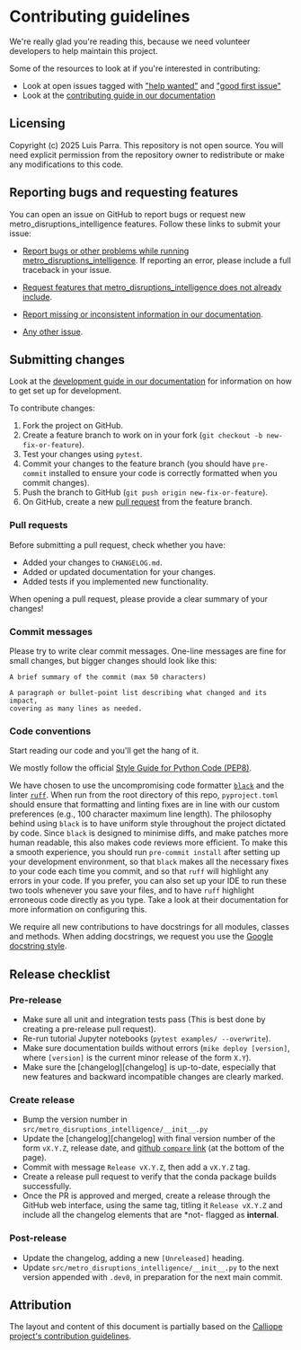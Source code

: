 # Contributing guidelines

We're really glad you're reading this, because we need volunteer developers to help maintain this project.

Some of the resources to look at if you're interested in contributing:

- Look at open issues tagged with ["help wanted"](https://github.com/LuisMartinParraMorales/metro_disruptions_intelligence/issues?q=is%3Aissue+is%3Aopen+label%3A%22help+wanted%22) and ["good first issue"](https://github.com/LuisMartinParraMorales/metro_disruptions_intelligence/issues?q=is%3Aissue+is%3Aopen+label%3A%22good+first+issue%22)
- Look at the [contributing guide in our documentation](https://LuisMartinParraMorales.github.io/metro_disruptions_intelligence/contributing)

## Licensing

Copyright (c) 2025 Luis Parra.
This repository is not open source.
You will need explicit permission from the repository owner to redistribute or make any modifications to this code.

## Reporting bugs and requesting features

You can open an issue on GitHub to report bugs or request new metro_disruptions_intelligence features.
Follow these links to submit your issue:

- [Report bugs or other problems while running metro_disruptions_intelligence](https://github.com/LuisMartinParraMorales/metro_disruptions_intelligence/issues/new?template=BUG-REPORT.yml).
  If reporting an error, please include a full traceback in your issue.

- [Request features that metro_disruptions_intelligence does not already include](https://github.com/LuisMartinParraMorales/metro_disruptions_intelligence/issues/new?template=FEATURE-REQUEST.yml).

- [Report missing or inconsistent information in our documentation](https://github.com/LuisMartinParraMorales/metro_disruptions_intelligence/issues/new?template=DOCS.yml).

- [Any other issue](https://github.com/LuisMartinParraMorales/metro_disruptions_intelligence/issues/new).

## Submitting changes

Look at the [development guide in our documentation](https://LuisMartinParraMorales.github.io/metro_disruptions_intelligence/contributing) for information on how to get set up for development.

<!--- the "--8<--" html comments define what part of this file to add to the index page of the documentation -->
<!--- --8<-- [start:docs] -->

To contribute changes:

1. Fork the project on GitHub.
1. Create a feature branch to work on in your fork (`git checkout -b new-fix-or-feature`).
1. Test your changes using `pytest`.
1. Commit your changes to the feature branch (you should have `pre-commit` installed to ensure your code is correctly formatted when you commit changes).
1. Push the branch to GitHub (`git push origin new-fix-or-feature`).
1. On GitHub, create a new [pull request](https://github.com/LuisMartinParraMorales/metro_disruptions_intelligence/pull/new/main) from the feature branch.

### Pull requests

Before submitting a pull request, check whether you have:

- Added your changes to `CHANGELOG.md`.
- Added or updated documentation for your changes.
- Added tests if you implemented new functionality.

When opening a pull request, please provide a clear summary of your changes!

### Commit messages

Please try to write clear commit messages. One-line messages are fine for small changes, but bigger changes should look like this:

```text
A brief summary of the commit (max 50 characters)

A paragraph or bullet-point list describing what changed and its impact,
covering as many lines as needed.
```

### Code conventions

Start reading our code and you'll get the hang of it.

We mostly follow the official [Style Guide for Python Code (PEP8)](https://www.python.org/dev/peps/pep-0008/).

We have chosen to use the uncompromising code formatter [`black`](https://github.com/psf/black/) and the linter [`ruff`](https://beta.ruff.rs/docs/).
When run from the root directory of this repo, `pyproject.toml` should ensure that formatting and linting fixes are in line with our custom preferences (e.g., 100 character maximum line length).
The philosophy behind using `black` is to have uniform style throughout the project dictated by code.
Since `black` is designed to minimise diffs, and make patches more human readable, this also makes code reviews more efficient.
To make this a smooth experience, you should run `pre-commit install` after setting up your development environment, so that `black` makes all the necessary fixes to your code each time you commit, and so that `ruff` will highlight any errors in your code.
If you prefer, you can also set up your IDE to run these two tools whenever you save your files, and to have `ruff` highlight erroneous code directly as you type.
Take a look at their documentation for more information on configuring this.

We require all new contributions to have docstrings for all modules, classes and methods.
When adding docstrings, we request you use the [Google docstring style](https://google.github.io/styleguide/pyguide.html#38-comments-and-docstrings).

## Release checklist

### Pre-release

- Make sure all unit and integration tests pass (This is best done by creating a pre-release pull request).
- Re-run tutorial Jupyter notebooks (`pytest examples/ --overwrite`).
- Make sure documentation builds without errors (`mike deploy [version]`, where `[version]` is the current minor release of the form `X.Y`).
- Make sure the [changelog][changelog] is up-to-date, especially that new features and backward incompatible changes are clearly marked.

### Create release

- Bump the version number in `src/metro_disruptions_intelligence/__init__.py`
- Update the [changelog][changelog] with final version number of the form `vX.Y.Z`, release date, and [github `compare` link](https://docs.github.com/en/pull-requests/committing-changes-to-your-project/viewing-and-comparing-commits/comparing-commits) (at the bottom of the page).
- Commit with message `Release vX.Y.Z`, then add a `vX.Y.Z` tag.
- Create a release pull request to verify that the conda package builds successfully.
- Once the PR is approved and merged, create a release through the GitHub web interface, using the same tag, titling it `Release vX.Y.Z` and include all the changelog elements that are *not- flagged as **internal**.

### Post-release

- Update the changelog, adding a new `[Unreleased]` heading.
- Update `src/metro_disruptions_intelligence/__init__.py` to the next version appended with `.dev0`, in preparation for the next main commit.

<!--- --8<-- [end:docs] -->

## Attribution

The layout and content of this document is partially based on the [Calliope project's contribution guidelines](https://github.com/calliope-project/calliope/blob/main/CONTRIBUTING.md).
